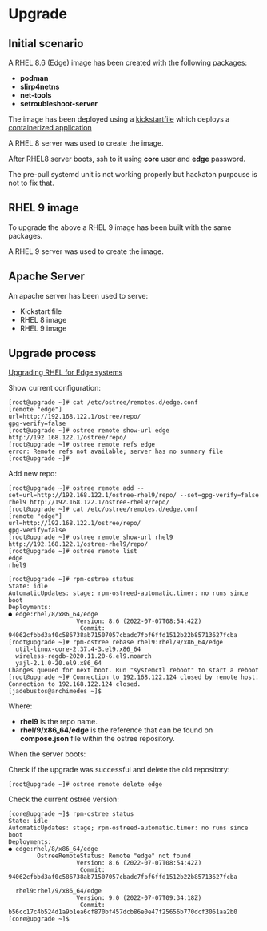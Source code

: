 # Upgrade

## Initial scenario

A RHEL 8.6 (Edge) image has been created with the following packages:

* **podman**
* **slirp4netns**
* **net-tools**
* **setroubleshoot-server**

The image has been deployed using a [kickstartfile](rhel8edge.ks) which deploys a [containerized application](quay.io/rhte_2019/2048-demoday:latest)

A RHEL 8 server was used to create the image.

After RHEL8 server boots, ssh to it using **core** user and **edge** password.

The pre-pull systemd unit is not working properly but hackaton purpouse is not to fix that.

## RHEL 9 image

To upgrade the above a RHEL 9 image has been built with the same packages.

 A RHEL 9 server was used to create the image.

## Apache Server

An apache server has been used to serve:

* Kickstart file
* RHEL 8 image
* RHEL 9 image

## Upgrade process

[Upgrading RHEL for Edge systems](https://access.redhat.com/documentation/en-us/red_hat_enterprise_linux/9/html-single/composing_installing_and_managing_rhel_for_edge_images/index#upgrading_rhel_for_edge_systems)

Show current configuration:

```
[root@upgrade ~]# cat /etc/ostree/remotes.d/edge.conf 
[remote "edge"]
url=http://192.168.122.1/ostree/repo/
gpg-verify=false
[root@upgrade ~]# ostree remote show-url edge
http://192.168.122.1/ostree/repo/
[root@upgrade ~]# ostree remote refs edge
error: Remote refs not available; server has no summary file
[root@upgrade ~]# 
```

Add new repo:

```
[root@upgrade ~]# ostree remote add --set=url=http://192.168.122.1/ostree-rhel9/repo/ --set=gpg-verify=false rhel9 http://192.168.122.1/ostree-rhel9/repo/
[root@upgrade ~]# cat /etc/ostree/remotes.d/edge.conf 
[remote "edge"]
url=http://192.168.122.1/ostree/repo/
gpg-verify=false
[root@upgrade ~]# ostree remote show-url rhel9
http://192.168.122.1/ostree-rhel9/repo/
[root@upgrade ~]# ostree remote list
edge
rhel9
```

```
[root@upgrade ~]# rpm-ostree status
State: idle
AutomaticUpdates: stage; rpm-ostreed-automatic.timer: no runs since boot
Deployments:
● edge:rhel/8/x86_64/edge
                   Version: 8.6 (2022-07-07T08:54:42Z)
                    Commit: 94062cfbbd3af0c586738ab71507057cbadc7fbf6ffd1512b22b85713627fcba
[root@upgrade ~]# rpm-ostree rebase rhel9:rhel/9/x86_64/edge
  util-linux-core-2.37.4-3.el9.x86_64
  wireless-regdb-2020.11.20-6.el9.noarch
  yajl-2.1.0-20.el9.x86_64
Changes queued for next boot. Run "systemctl reboot" to start a reboot
[root@upgrade ~]# Connection to 192.168.122.124 closed by remote host.
Connection to 192.168.122.124 closed.
[jadebustos@archimedes ~]$ 
```

Where:

* **rhel9** is the repo name.
* **rhel/9/x86_64/edge** is the reference that can be found on **compose.json** file within the ostree repository.

When the server boots:

Check if the upgrade was successful and delete the old repository:

```
[root@upgrade ~]# ostree remote delete edge
```

Check the current ostree version:

```
[core@upgrade ~]$ rpm-ostree status
State: idle
AutomaticUpdates: stage; rpm-ostreed-automatic.timer: no runs since boot
Deployments:
● edge:rhel/8/x86_64/edge
        OstreeRemoteStatus: Remote "edge" not found
                   Version: 8.6 (2022-07-07T08:54:42Z)
                    Commit: 94062cfbbd3af0c586738ab71507057cbadc7fbf6ffd1512b22b85713627fcba

  rhel9:rhel/9/x86_64/edge
                   Version: 9.0 (2022-07-07T09:34:18Z)
                    Commit: b56cc17c4b524d1a9b1ea6cf870bf457dcb86e0e47f25656b770dcf3061aa2b0
[core@upgrade ~]$ 
```

